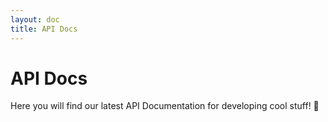 ```yaml
---
layout: doc
title: API Docs
---
```


# API Docs

Here you will find our latest API Documentation for developing cool stuff! 🚀